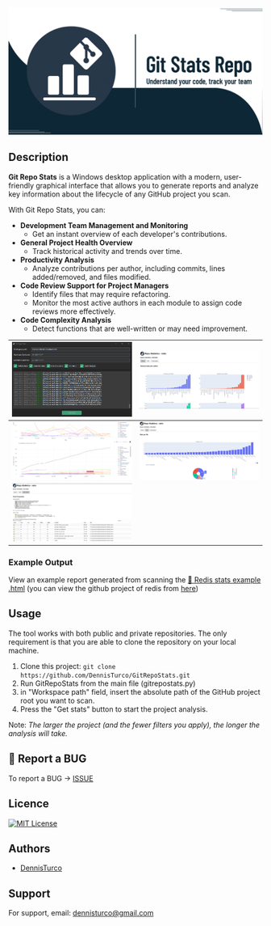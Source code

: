 ![logo](./imgs/banner.png)

## Description

**Git Repo Stats** is a Windows desktop application with a modern, user-friendly graphical interface that allows you to generate reports and analyze key information about the lifecycle of any GitHub project you scan.

With Git Repo Stats, you can:

- **Development Team Management and Monitoring**
  - Get an instant overview of each developer's contributions.
- **General Project Health Overview**
  - Track historical activity and trends over time.
- **Productivity Analysis**
  - Analyze contributions per author, including commits, lines added/removed, and files modified.
- **Code Review Support for Project Managers**
  - Identify files that may require refactoring.
  - Monitor the most active authors in each module to assign code reviews more effectively.
- **Code Complexity Analysis**
  - Detect functions that are well-written or may need improvement.

| ![image1](./docs/imgs/screenshot1.png) | ![image2](./docs/imgs/screenshot2.png) |
| ------------------------ | ------------------------ |
| ![image3](./docs/imgs/screenshot3.png) | ![image4](./docs/imgs/screenshot4.png) |
| ![image5](./docs/imgs/screenshot5.png) |  |

### Example Output

View an example report generated from scanning the [📄 Redis stats example .html](./docs/redis_stats_example.html) (you can view the github project of redis from [here](https://github.com/redis/redis))

## Usage

The tool works with both public and private repositories.
The only requirement is that you are able to clone the repository on your local machine.

1. Clone this project: `git clone https://github.com/DennisTurco/GitRepoStats.git`
2. Run GitRepoStats from the main file (gitrepostats.py)
3. in "Workspace path" field, insert the absolute path of the GitHub project root you want to scan.
4. Press the "Get stats" button to start the project analysis.

Note: *The larger the project (and the fewer filters you apply), the longer the analysis will take.*

## 🐛 Report a BUG

To report a BUG -> [ISSUE](https://github.com/DennisTurco/GitRepoStats/issues)

## Licence

[![MIT License](https://img.shields.io/badge/License-MIT-green.svg)](https://choosealicense.com/licenses/mit/)

## Authors

- [DennisTurco](https://www.github.com/DennisTurco)

## Support

For support, email: [dennisturco@gmail.com](dennisturco@gmail.com)
